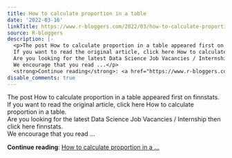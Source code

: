 ```yaml
---
title: How to calculate proportion in a table
date: '2022-03-16'
linkTitle: https://www.r-bloggers.com/2022/03/how-to-calculate-proportion-in-a-table/
source: R-bloggers
description: |-
  <p>The post How to calculate proportion in a table appeared first on finnstats.<br />
  If you want to read the original article, click here How to calculate proportion in a table.<br />
  Are you looking for the latest Data Science Job Vacancies / Internship then click here finnstats.<br />
  We encourage that you read ...</p>
  <strong>Continue reading</strong>: <a href="https://www.r-bloggers.com/2022/03/how-to-calculate-proportion-in-a-table/">How to calculate proportion in a ...
disable_comments: true
---
```

<p>The post How to calculate proportion in a table appeared first on finnstats.<br />
If you want to read the original article, click here How to calculate proportion in a table.<br />
Are you looking for the latest Data Science Job Vacancies / Internship then click here finnstats.<br />
We encourage that you read ...</p>
<strong>Continue reading</strong>: <a href="https://www.r-bloggers.com/2022/03/how-to-calculate-proportion-in-a-table/">How to calculate proportion in a ...